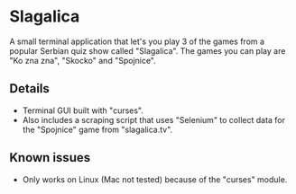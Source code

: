 # Slagalica
A small terminal application that let's you play 3 of the games from a popular Serbian quiz show called "Slagalica".
The games you can play are "Ko zna zna", "Skocko" and "Spojnice".

## Details
- Terminal GUI built with "curses".
- Also includes a scraping script that uses "Selenium" to collect data for the "Spojnice" game from "slagalica.tv".

## Known issues
- Only works on Linux (Mac not tested) because of the "curses" module. 

